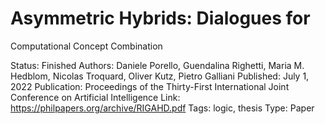 # Asymmetric Hybrids: Dialogues for
Computational Concept Combination

Status: Finished
Authors: Daniele Porello, Guendalina Righetti, Maria M. Hedblom, Nicolas Troquard, Oliver Kutz, Pietro Galliani
Published: July 1, 2022
Publication: Proceedings of the Thirty-First International Joint Conference on Artificial Intelligence
Link: https://philpapers.org/archive/RIGAHD.pdf
Tags: logic, thesis
Type: Paper
